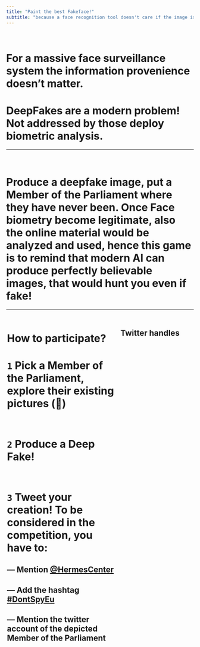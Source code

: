 ```yaml
---
title: "Paint the best Fakeface!"
subtitle: "because a face recognition tool doesn't care if the image is actually true"
---
```


<br>

# For **a massive face surveillance system** the information provenience doesn’t matter.
# **DeepFakes are a modern problem**! Not addressed by those deploy biometric analysis.

---
<br>

# Produce a deepfake image, **put a Member of the Parliament where they have never been**. Once Face biometry become legitimate, also the online material would be analyzed and used, hence this game is to remind that modern AI can produce perfectly believable images, that would hunt you even if fake!

---

<style>
.grid-container {
  display: grid;
  justify-content: space-evenly;
  grid-template-columns: 60% 40%; /*Make the grid smaller than the container*/
  gap: 5px;
  padding: 2px;
}
.grid-container > div {
  padding: 5px 0;
}
.country--wrap {
  padding-top: 5px;
  font-size: 1.2em;
  text-align: right;
}
.mep--info {
  line-height: 1.2em;
  font-size: 0.8em;
}
.twlink {
  font-weight: 600;
}
.camera {
  font-size: 1.5em;
}
.twlink:hover {
  background-color: '#25D0C8';
  text-color: black;
}
</style>

<div class="grid-container">

  <div>
    <h1><strong>How to participate?</strong></h1>
    <h1>
      <code>1</code> Pick a Member of the Parliament, explore their existing pictures (📸)
    </h1>
    <br>
    <h1>
      <code>2</code> Produce a Deep Fake!
    </h1>
    <br>
    <h1>
      <code>3</code> 
      Tweet your creation! To be considered in the competition, you have to: 
    </h1>
    <h2>
      — <strong>Mention</strong>
      <a href="https://twitter.com/HermesCenter" target=_blank>@HermesCenter</a>
    </h2>
    <h2>
      — Add the <strong>hashtag</strong>
      <a href="https://twitter.com/search?q=%23dontspyeu" target=_blank>#DontSpyEu</a>
    </h2>
    <h2>
       — <strong>Mention</strong> the twitter account of the depicted Member of the Parliament
    </h2>
  </div>

  <div>
    <h2>Twitter handles</h2>
    <div id="twitter-container">
    </div>
  </div>

</div>

<script type="text/javascript">

function buildThing() {
    let inj ="";
    /* iterating over EUMS guarantee alphabetic order */
    _.each(EUMS, (emoji, ms) => {
        const list = blob[ms];

        inj += `<p class="country--wrap">${emoji} ${ms}`;
        _.each(list, (mep) => {
            inj += `<p class="mep--info">
               <a title="Search Images of ${mep.name}" class="camera" href="https://duckduckgo.com/?q=${mep.name}&iax=images&ia=images">📸</a>
               ${mep.name}
               <a title="Open twitter" class="twlink" href="https://www.twitter.com${mep.href}" target=_blank>${mep.twitter}</a>
            </p>`;
        });
        inj += `</p>`;
    })
    $("#twitter-container").html(inj);
}

  window.addEventListener('load', buildThing);

  const EUMS = {
    'Austria': "🇦🇹",
    'Belgium': "🇧🇪",
    'Bulgaria': "🇧🇬",
    'Croatia': "🇭🇷",
    'Cyprus': "🇨🇾",
    'Czechia': "🇨🇿",
    'Denmark': "🇩🇰",
    'Estonia': "🇪🇪",
    'Finland': "🇫🇮",
    'France': "🇫🇷",
    'Germany': "🇩🇪",
    'Greece': "🇬🇷",
    'Hungary': "🇭🇺",
    'Ireland': "🇮🇪",
    'Italy': "🇮🇹",
    'Latvia': "🇱🇻",
    'Lithuania': "🇱🇹",
    'Luxembourg': "🇱🇺",
    'Malta': "🇲🇹",
    'Netherlands': "🇳🇱",
    'Poland': "🇵🇱",
    'Portugal': "🇵🇹",
    'Romania': "🇷🇴",
    'Slovakia': "🇸🇰",
    'Slovenia': "🇸🇮",
    'Spain': "🇪🇸",
    'Sweden': "🇸🇪"
  };

const blob = {"Belgium":[{"name":"Maria ARENA","nation":"Belgium","party":"Parti Socialiste","twitter":"@Mariearenaps","href":"/Mariearenaps"},{"name":"Pascal ARIMONT","nation":"Belgium","party":"Christlich Soziale Partei","twitter":"@pascal_arimont","href":"/pascal_arimont"},{"name":"Marc BOTENGA","nation":"Belgium","party":"Parti du Travail de Belgique","twitter":"@botengam","href":"/botengam"},{"name":"Saskia BRICMONT","nation":"Belgium","party":"Ecologistes Confédérés pour l'Organisation de Luttes Originales","twitter":"@bricmontsaskia","href":"/bricmontsaskia"},{"name":"Cindy FRANSSEN","nation":"Belgium","party":"Christen-Democratisch & Vlaams","twitter":"@franssencindy","href":"/franssencindy"},{"name":"Assita KANKO","nation":"Belgium","party":"Nieuw-Vlaamse Alliantie","twitter":"@assita_kanko","href":"/assita_kanko"},{"name":"Benoît LUTGEN","nation":"Belgium","party":"Les Engagés","twitter":"@BenoitLutgen","href":"/BenoitLutgen"},{"name":"Sara MATTHIEU","nation":"Belgium","party":"Groen","twitter":"@msaraswati","href":"/msaraswati"},{"name":"Frédérique RIES","nation":"Belgium","party":"Mouvement Réformateur","twitter":"@Frederiqueries","href":"/Frederiqueries"},{"name":"Marc TARABELLA","nation":"Belgium","party":"Parti Socialiste","twitter":"@marctarabella","href":"/marctarabella"},{"name":"Tom VANDENKENDELAERE","nation":"Belgium","party":"Christen-Democratisch & Vlaams","twitter":"@tomvdkendelaere","href":"/tomvdkendelaere"},{"name":"Hilde VAUTMANS","nation":"Belgium","party":"Open Vlaamse Liberalen en Democraten","twitter":"@hildevautmans","href":"/hildevautmans"},{"name":"Guy VERHOFSTADT","nation":"Belgium","party":"Open Vlaamse Liberalen en Democraten","twitter":"@GuyVerhofstadt","href":"/GuyVerhofstadt"}],"Bulgaria":[{"name":"Asim ADEMOV","nation":"Bulgaria","party":"Citizens for European Development of Bulgaria","twitter":"@AdemovAsim","href":"/AdemovAsim"},{"name":"Angel DZHAMBAZKI","nation":"Bulgaria","party":"VMRO","twitter":"@djambazki","href":"/djambazki"},{"name":"Radan KANEV","nation":"Bulgaria","party":"Democrats for Strong Bulgaria","twitter":"@rmkanev","href":"/rmkanev"},{"name":"Andrey KOVATCHEV","nation":"Bulgaria","party":"Citizens for European Development of Bulgaria","twitter":"@andreykovatchev","href":"/andreykovatchev"},{"name":"Ilhan KYUCHYUK","nation":"Bulgaria","party":"Movement for Rights and Freedoms","twitter":"@ilhankyuchyuk","href":"/ilhankyuchyuk"},{"name":"Eva MAYDELL","nation":"Bulgaria","party":"Citizens for European Development of Bulgaria","twitter":"@EvaMaydell","href":"/EvaMaydell"},{"name":"Andrey NOVAKOV","nation":"Bulgaria","party":"Citizens for European Development of Bulgaria","twitter":"@andreynovakov","href":"/andreynovakov"},{"name":"Tsvetelina PENKOVA","nation":"Bulgaria","party":"Bulgarian Socialist Party","twitter":"@tsvetypenkova","href":"/tsvetypenkova"},{"name":"Emil RADEV","nation":"Bulgaria","party":"Citizens for European Development of Bulgaria","twitter":"@emil_radev","href":"/emil_radev"},{"name":"Sergei STANISHEV","nation":"Bulgaria","party":"Bulgarian Socialist Party","twitter":"@SergeiStanishev","href":"/SergeiStanishev"}],"Czechia":[{"name":"Martina DLABAJOVÁ","nation":"Czechia","party":"ANO 2011","twitter":"@Mdlabajova","href":"/Mdlabajova"},{"name":"Markéta GREGOROVÁ","nation":"Czechia","party":"PIRÁTI","twitter":"@MarketkaG","href":"/MarketkaG"},{"name":"Ondřej KNOTEK","nation":"Czechia","party":"ANO 2011","twitter":"@KnotekOndrej","href":"/KnotekOndrej"},{"name":"Marcel KOLAJA","nation":"Czechia","party":"PIRÁTI","twitter":"@piratkolaja","href":"/piratkolaja"},{"name":"Luděk NIEDERMAYER","nation":"Czechia","party":"TOP 09 a Starostové","twitter":"@LudekNie","href":"/LudekNie"},{"name":"Mikuláš PEKSA","nation":"Czechia","party":"PIRÁTI","twitter":"@vonpecka","href":"/vonpecka"},{"name":"Stanislav POLČÁK","nation":"Czechia","party":"Starostové a nezávisli","twitter":"@stanislavpolcak","href":"/stanislavpolcak"},{"name":"Jiří POSPÍŠIL","nation":"Czechia","party":"TOP 09 a Starostové","twitter":"@Pospisil_Jiri","href":"/Pospisil_Jiri"},{"name":"Michaela ŠOJDROVÁ","nation":"Czechia","party":"Křesťanská a demokratická unie - Československá strana lidová","twitter":"@msojdrova","href":"/msojdrova"},{"name":"Alexandr VONDRA","nation":"Czechia","party":"Občanská demokratická strana","twitter":"@alexandrvondra","href":"/alexandrvondra"},{"name":"Veronika VRECIONOVÁ","nation":"Czechia","party":"Občanská demokratická strana","twitter":"@vrecionova","href":"/vrecionova"},{"name":"Jan ZAHRADIL","nation":"Czechia","party":"Občanská demokratická strana","twitter":"@ZahradilJan","href":"/ZahradilJan"},{"name":"Tomáš ZDECHOVSKÝ","nation":"Czechia","party":"Křesťanská a demokratická unie - Československá strana lidová","twitter":"@TomasZdechovsky","href":"/TomasZdechovsky"}],"Denmark":[{"name":"Margrete AUKEN","nation":"Denmark","party":"Socialistisk Folkeparti","twitter":"@MargreteAuken","href":"/MargreteAuken"},{"name":"Niels FUGLSANG","nation":"Denmark","party":"Socialdemokratiet","twitter":"@NielsFuglsang","href":"/NielsFuglsang"},{"name":"Morten LØKKEGAARD","nation":"Denmark","party":"Venstre, Danmarks Liberale Parti","twitter":"@loekkegaard_mep","href":"/loekkegaard_mep"},{"name":"Karen MELCHIOR","nation":"Denmark","party":"Independent","twitter":"@karmel80","href":"/karmel80"},{"name":"Kira Marie PETER-HANSEN","nation":"Denmark","party":"Socialistisk Folkeparti","twitter":"@kira_mph","href":"/kira_mph"},{"name":"Morten PETERSEN","nation":"Denmark","party":"Det Radikale Venstre","twitter":"@mortenhelveg","href":"/mortenhelveg"},{"name":"Christel SCHALDEMOSE","nation":"Denmark","party":"Socialdemokratiet","twitter":"@SchaldemoseMEP","href":"/SchaldemoseMEP"},{"name":"Nikolaj VILLUMSEN","nation":"Denmark","party":"Enhedslisten","twitter":"@nvillumsen","href":"/nvillumsen"},{"name":"Marianne VIND","nation":"Denmark","party":"Socialdemokratiet","twitter":"@mariannevind","href":"/mariannevind"},{"name":"Anders VISTISEN","nation":"Denmark","party":"Dansk Folkeparti","twitter":"@andersvistisen","href":"/andersvistisen"},{"name":"Pernille WEISS","nation":"Denmark","party":"Det Konservative Folkeparti","twitter":"@WeissPernille","href":"/WeissPernille"}],"Germany":[{"name":"Christine ANDERSON","nation":"Germany","party":"Alternative für Deutschland","twitter":"@andersonafdmdep","href":"/andersonafdmdep"},{"name":"Rasmus ANDRESEN","nation":"Germany","party":"Bündnis 90/Die Grünen","twitter":"@RasmusAndresen","href":"/RasmusAndresen"},{"name":"Katarina BARLEY","nation":"Germany","party":"Sozialdemokratische Partei Deutschlands","twitter":"@KATARINABARLEY","href":"/KATARINABARLEY"},{"name":"Gunnar BECK","nation":"Germany","party":"Alternative für Deutschland","twitter":"@gunnar_beck","href":"/gunnar_beck"},{"name":"Nicola BEER","nation":"Germany","party":"Freie Demokratische Partei","twitter":"@nicolabeerfdp","href":"/nicolabeerfdp"},{"name":"Hildegard BENTELE","nation":"Germany","party":"Christlich Demokratische Union Deutschlands","twitter":"@hildebentele","href":"/hildebentele"},{"name":"Lars Patrick BERG","nation":"Germany","party":"Bündnis Deutschland","twitter":"@L_P_Berg","href":"/L_P_Berg"},{"name":"Stefan BERGER","nation":"Germany","party":"Christlich Demokratische Union Deutschlands","twitter":"@DrStefanBerger","href":"/DrStefanBerger"},{"name":"Michael BLOSS","nation":"Germany","party":"Bündnis 90/Die Grünen","twitter":"@micha_bloss","href":"/micha_bloss"},{"name":"Damian BOESELAGER","nation":"Germany","party":"Volt","twitter":"@d_boeselager","href":"/d_boeselager"},{"name":"Karolin BRAUNSBERGER-REINHOLD","nation":"Germany","party":"Christlich Demokratische Union Deutschlands","twitter":"@kbr_europa","href":"/kbr_europa"},{"name":"Patrick BREYER","nation":"Germany","party":"Piratenpartei Deutschland","twitter":"@echo_pbreyer","href":"/echo_pbreyer"},{"name":"Delara BURKHARDT","nation":"Germany","party":"Sozialdemokratische Partei Deutschlands","twitter":"@delarabur","href":"/delarabur"},{"name":"Martin BUSCHMANN","nation":"Germany","party":"Independent","twitter":"@buschmannmartin","href":"/buschmannmartin"},{"name":"Daniel CASPARY","nation":"Germany","party":"Christlich Demokratische Union Deutschlands","twitter":"@caspary","href":"/caspary"},{"name":"Anna CAVAZZINI","nation":"Germany","party":"Bündnis 90/Die Grünen","twitter":"@anna_cavazzini","href":"/anna_cavazzini"},{"name":"Özlem DEMIREL","nation":"Germany","party":"DIE LINKE.","twitter":"@oezlemademirel","href":"/oezlemademirel"},{"name":"Christian DOLESCHAL","nation":"Germany","party":"Christlich-Soziale Union in Bayern e.V.","twitter":"@doleschal","href":"/doleschal"},{"name":"Lena DÜPONT","nation":"Germany","party":"Christlich Demokratische Union Deutschlands","twitter":"@lenaduepontmdep","href":"/lenaduepontmdep"},{"name":"Matthias ECKE","nation":"Germany","party":"Sozialdemokratische Partei Deutschlands","twitter":"@MattEcke","href":"/MattEcke"},{"name":"Christian EHLER","nation":"Germany","party":"Christlich Demokratische Union Deutschlands","twitter":"@mep_ehler","href":"/mep_ehler"},{"name":"Cornelia ERNST","nation":"Germany","party":"DIE LINKE.","twitter":"@ernstcornelia","href":"/ernstcornelia"},{"name":"Engin EROGLU","nation":"Germany","party":"Freie Wähler","twitter":"@engineroglu_fw","href":"/engineroglu_fw"},{"name":"Ismail ERTUG","nation":"Germany","party":"Sozialdemokratische Partei Deutschlands","twitter":"@IsmailErtug","href":"/IsmailErtug"},{"name":"Markus FERBER","nation":"Germany","party":"Christlich-Soziale Union in Bayern e.V.","twitter":"@MarkusFerber","href":"/MarkusFerber"},{"name":"Romeo FRANZ","nation":"Germany","party":"Bündnis 90/Die Grünen","twitter":"@romeofranz1","href":"/romeofranz1"},{"name":"Daniel FREUND","nation":"Germany","party":"Bündnis 90/Die Grünen","twitter":"@daniel_freund","href":"/daniel_freund"},{"name":"Michael GAHLER","nation":"Germany","party":"Christlich Demokratische Union Deutschlands","twitter":"@gahler_michael","href":"/gahler_michael"},{"name":"Malte GALLÉE","nation":"Germany","party":"Bündnis 90/Die Grünen","twitter":"@galleerie","href":"/galleerie"},{"name":"Alexandra GEESE","nation":"Germany","party":"Bündnis 90/Die Grünen","twitter":"@alexandrageese","href":"/alexandrageese"},{"name":"Helmut GEUKING","nation":"Germany","party":"Familien-Partei Deutschlands","twitter":"@GeukingHelmut","href":"/GeukingHelmut"},{"name":"Andreas GLÜCK","nation":"Germany","party":"Freie Demokratische Partei","twitter":"@andi_glueck","href":"/andi_glueck"},{"name":"Svenja HAHN","nation":"Germany","party":"Freie Demokratische Partei","twitter":"@svenja_hahn","href":"/svenja_hahn"},{"name":"Henrike HAHN","nation":"Germany","party":"Bündnis 90/Die Grünen","twitter":"@henrikehahn","href":"/henrikehahn"},{"name":"Martin HÄUSLING","nation":"Germany","party":"Bündnis 90/Die Grünen","twitter":"@MartinHaeusling","href":"/MartinHaeusling"},{"name":"Monika HOHLMEIER","nation":"Germany","party":"Christlich-Soziale Union in Bayern e.V.","twitter":"@mhohlmeier","href":"/mhohlmeier"},{"name":"Peter JAHR","nation":"Germany","party":"Christlich Demokratische Union Deutschlands","twitter":"@peter_jahr","href":"/peter_jahr"},{"name":"Ska KELLER","nation":"Germany","party":"Bündnis 90/Die Grünen","twitter":"@SkaKeller","href":"/SkaKeller"},{"name":"Moritz KÖRNER","nation":"Germany","party":"Freie Demokratische Partei","twitter":"@moritzkoerner","href":"/moritzkoerner"},{"name":"Maximilian KRAH","nation":"Germany","party":"Alternative für Deutschland","twitter":"@krahmax","href":"/krahmax"},{"name":"Joachim KUHS","nation":"Germany","party":"Alternative für Deutschland","twitter":"@joachim_kuhs","href":"/joachim_kuhs"},{"name":"Sergey LAGODINSKY","nation":"Germany","party":"Bündnis 90/Die Grünen","twitter":"@slagodinsky","href":"/slagodinsky"},{"name":"Bernd LANGE","nation":"Germany","party":"Sozialdemokratische Partei Deutschlands","twitter":"@berndlange","href":"/berndlange"},{"name":"Katrin LANGENSIEPEN","nation":"Germany","party":"Bündnis 90/Die Grünen","twitter":"@k_langensiepen","href":"/k_langensiepen"},{"name":"Peter LIESE","nation":"Germany","party":"Christlich Demokratische Union Deutschlands","twitter":"@peterliese","href":"/peterliese"},{"name":"Norbert LINS","nation":"Germany","party":"Christlich Demokratische Union Deutschlands","twitter":"@linsnorbert/","href":"/linsnorbert/"},{"name":"Karsten LUCKE","nation":"Germany","party":"Sozialdemokratische Partei Deutschlands","twitter":"@karstenlucke","href":"/karstenlucke"},{"name":"David McALLISTER","nation":"Germany","party":"Christlich Demokratische Union Deutschlands","twitter":"@davidmcallister","href":"/davidmcallister"},{"name":"Erik MARQUARDT","nation":"Germany","party":"Bündnis 90/Die Grünen","twitter":"@erikmarquardt","href":"/erikmarquardt"},{"name":"Martina MICHELS","nation":"Germany","party":"DIE LINKE.","twitter":"@martina_michels","href":"/martina_michels"},{"name":"Ulrike MÜLLER","nation":"Germany","party":"Freie Wähler","twitter":"@ulimuellermdep","href":"/ulimuellermdep"},{"name":"Hannah NEUMANN","nation":"Germany","party":"Bündnis 90/Die Grünen","twitter":"@HNeumannMEP","href":"/HNeumannMEP"},{"name":"Angelika NIEBLER","nation":"Germany","party":"Christlich-Soziale Union in Bayern e.V.","twitter":"@ANiebler","href":"/ANiebler"},{"name":"Niklas NIENAß","nation":"Germany","party":"Bündnis 90/Die Grünen","twitter":"@nnienass","href":"/nnienass"},{"name":"Jan-Christoph OETJEN","nation":"Germany","party":"Freie Demokratische Partei","twitter":"@jcoetjen","href":"/jcoetjen"},{"name":"Jutta PAULUS","nation":"Germany","party":"Bündnis 90/Die Grünen","twitter":"@juttapaulusrlp","href":"/juttapaulusrlp"},{"name":"Markus PIEPER","nation":"Germany","party":"Christlich Demokratische Union Deutschlands","twitter":"@markuspiepermep","href":"/markuspiepermep"},{"name":"Dennis RADTKE","nation":"Germany","party":"Christlich Demokratische Union Deutschlands","twitter":"@RadtkeMdEP","href":"/RadtkeMdEP"},{"name":"Terry REINTKE","nation":"Germany","party":"Bündnis 90/Die Grünen","twitter":"@TerryReintke","href":"/TerryReintke"},{"name":"Manuela RIPA","nation":"Germany","party":"Ökologisch-Demokratische Partei","twitter":"@RipaManuela","href":"/RipaManuela"},{"name":"Christine SCHNEIDER","nation":"Germany","party":"Christlich Demokratische Union Deutschlands","twitter":"@chschneider","href":"/chschneider"},{"name":"Helmut SCHOLZ","nation":"Germany","party":"DIE LINKE.","twitter":"@HelmutScholzMEP","href":"/HelmutScholzMEP"},{"name":"Andreas SCHWAB","nation":"Germany","party":"Christlich Demokratische Union Deutschlands","twitter":"@Andreas_Schwab","href":"/Andreas_Schwab"},{"name":"Nico SEMSROTT","nation":"Germany","party":"Independent","twitter":"@nicosemsrott","href":"/nicosemsrott"},{"name":"Sven SIMON","nation":"Germany","party":"Christlich Demokratische Union Deutschlands","twitter":"@svensimon","href":"/svensimon"},{"name":"Birgit SIPPEL","nation":"Germany","party":"Sozialdemokratische Partei Deutschlands","twitter":"@BirgitSippelMEP","href":"/BirgitSippelMEP"},{"name":"Martin SONNEBORN","nation":"Germany","party":"Die PARTEI","twitter":"@MartinSonneborn","href":"/MartinSonneborn"},{"name":"Sabine VERHEYEN","nation":"Germany","party":"Christlich Demokratische Union Deutschlands","twitter":"@sabineverheyen","href":"/sabineverheyen"},{"name":"Viola VON CRAMON-TAUBADEL","nation":"Germany","party":"Bündnis 90/Die Grünen","twitter":"@violavoncramon","href":"/violavoncramon"},{"name":"Axel VOSS","nation":"Germany","party":"Christlich Demokratische Union Deutschlands","twitter":"@AxelVossMdEP","href":"/AxelVossMdEP"},{"name":"Marion WALSMANN","nation":"Germany","party":"Christlich Demokratische Union Deutschlands","twitter":"@marionwalsmann","href":"/marionwalsmann"},{"name":"Manfred WEBER","nation":"Germany","party":"Christlich-Soziale Union in Bayern e.V.","twitter":"@ManfredWeber","href":"/ManfredWeber"},{"name":"Tiemo WÖLKEN","nation":"Germany","party":"Sozialdemokratische Partei Deutschlands","twitter":"@woelken","href":"/woelken"}],"Estonia":[{"name":"Andrus ANSIP","nation":"Estonia","party":"Eesti Reformierakond","twitter":"@Ansip_EU","href":"/Ansip_EU"},{"name":"Jaak MADISON","nation":"Estonia","party":"Eesti Konservatiivne Rahvaerakond","twitter":"@jaakmadison","href":"/jaakmadison"},{"name":"Urmas PAET","nation":"Estonia","party":"Eesti Reformierakond","twitter":"@urmaspaet","href":"/urmaspaet"},{"name":"Yana TOOM","nation":"Estonia","party":"Eesti Keskerakond","twitter":"@yanatoom","href":"/yanatoom"}],"Ireland":[{"name":"Deirdre CLUNE","nation":"Ireland","party":"Fine Gael Party","twitter":"@deirdreclunemep","href":"/deirdreclunemep"},{"name":"Ciarán CUFFE","nation":"Ireland","party":"Green Party","twitter":"@ciarancuffe","href":"/ciarancuffe"},{"name":"Frances FITZGERALD","nation":"Ireland","party":"Fine Gael Party","twitter":"@FitzgeraldFrncs","href":"/FitzgeraldFrncs"},{"name":"Luke Ming FLANAGAN","nation":"Ireland","party":"Independent","twitter":"@lukeming","href":"/lukeming"},{"name":"Seán KELLY","nation":"Ireland","party":"Fine Gael Party","twitter":"@SeanKellyMEP","href":"/SeanKellyMEP"},{"name":"Chris MACMANUS","nation":"Ireland","party":"Sinn Féin","twitter":"@macmanuschris","href":"/macmanuschris"},{"name":"Colm MARKEY","nation":"Ireland","party":"Fine Gael Party","twitter":"@colmmarkey","href":"/colmmarkey"},{"name":"Grace O'SULLIVAN","nation":"Ireland","party":"Green Party","twitter":"@graceosllvn","href":"/graceosllvn"},{"name":"Mick WALLACE","nation":"Ireland","party":"Independents for change","twitter":"@wallacemick","href":"/wallacemick"},{"name":"Maria WALSH","nation":"Ireland","party":"Fine Gael Party","twitter":"@mariawalsheu","href":"/mariawalsheu"}],"Greece":[{"name":"Nikos ANDROULAKIS","nation":"Greece","party":"PASOK-KINAL","twitter":"@androulakisnick","href":"/androulakisnick"},{"name":"Anna-Michelle ASIMAKOPOULOU","nation":"Greece","party":"Nea Demokratia","twitter":"@annaasimakopoul","href":"/annaasimakopoul"},{"name":"Emmanouil FRAGKOS","nation":"Greece","party":"Elliniki Lusi-Greek Solution","twitter":"@e_fragkos","href":"/e_fragkos"},{"name":"Alexis GEORGOULIS","nation":"Greece","party":"Coalition of the Radical Left","twitter":"@AlexisMep","href":"/AlexisMep"},{"name":"Eva KAILI","nation":"Greece","party":"Independent","twitter":"@EvaKaili","href":"/EvaKaili"},{"name":"Manolis KEFALOGIANNIS","nation":"Greece","party":"Nea Demokratia","twitter":"@M_Kefalogiannis","href":"/M_Kefalogiannis"},{"name":"Petros KOKKALIS","nation":"Greece","party":"Coalition of the Radical Left","twitter":"@PetrosKokkalis","href":"/PetrosKokkalis"},{"name":"Stelios KOULOGLOU","nation":"Greece","party":"Coalition of the Radical Left","twitter":"@SteliosKoul","href":"/SteliosKoul"},{"name":"Elena KOUNTOURA","nation":"Greece","party":"Coalition of the Radical Left","twitter":"@ElenaKountoura","href":"/ElenaKountoura"},{"name":"Stelios KYMPOUROPOULOS","nation":"Greece","party":"Nea Demokratia","twitter":"@kympouropoulos","href":"/kympouropoulos"},{"name":"Georgios KYRTSOS","nation":"Greece","party":"Independent","twitter":"@GiorgosKyrtsos","href":"/GiorgosKyrtsos"},{"name":"Ioannis LAGOS","nation":"Greece","party":"Independent","twitter":"@iwlagos","href":"/iwlagos"},{"name":"Vangelis MEIMARAKIS","nation":"Greece","party":"Nea Demokratia","twitter":"@v_meimarakis","href":"/v_meimarakis"},{"name":"Dimitrios PAPADIMOULIS","nation":"Greece","party":"Coalition of the Radical Left","twitter":"@papadimoulis","href":"/papadimoulis"},{"name":"Maria SPYRAKI","nation":"Greece","party":"Nea Demokratia","twitter":"@MariaSpyraki","href":"/MariaSpyraki"},{"name":"Elissavet VOZEMBERG-VRIONIDI","nation":"Greece","party":"Nea Demokratia","twitter":"@vozemberg","href":"/vozemberg"}],"Spain":[{"name":"Clara AGUILERA","nation":"Spain","party":"Partido Socialista Obrero Español","twitter":"@ClaraAguilera7","href":"/ClaraAguilera7"},{"name":"José Ramón BAUZÁ DÍAZ","nation":"Spain","party":"Ciudadanos – Partido de la Ciudadanía","twitter":"@jrbauza","href":"/jrbauza"},{"name":"Isabel BENJUMEA BENJUMEA","nation":"Spain","party":"Partido Popular","twitter":"@IsabelBenjumea","href":"/IsabelBenjumea"},{"name":"Izaskun BILBAO BARANDICA","nation":"Spain","party":"Partido Nacionalista Vasco","twitter":"@IzaskunBilbaoB","href":"/IzaskunBilbaoB"},{"name":"Jorge BUXADÉ VILLALBA","nation":"Spain","party":"VOX","twitter":"@jorgebuxade","href":"/jorgebuxade"},{"name":"Jordi CAÑAS","nation":"Spain","party":"Ciudadanos – Partido de la Ciudadanía","twitter":"@jordi_canyas","href":"/jordi_canyas"},{"name":"Pilar del CASTILLO VERA","nation":"Spain","party":"Partido Popular","twitter":"@delcastillop","href":"/delcastillop"},{"name":"Antoni COMÍN I OLIVERES","nation":"Spain","party":"Junts per Catalunya - Lliures per Europa","twitter":"@toni_comin","href":"/toni_comin"},{"name":"Estrella DURÁ FERRANDIS","nation":"Spain","party":"Partido Socialista Obrero Español","twitter":"@estrella_dura","href":"/estrella_dura"},{"name":"Jonás FERNÁNDEZ","nation":"Spain","party":"Partido Socialista Obrero Español","twitter":"@jonasfernandez","href":"/jonasfernandez"},{"name":"Lina GÁLVEZ MUÑOZ","nation":"Spain","party":"Partido Socialista Obrero Español","twitter":"@linagalvezmunoz","href":"/linagalvezmunoz"},{"name":"Ibán GARCÍA DEL BLANCO","nation":"Spain","party":"Partido Socialista Obrero Español","twitter":"@Ibangarciadb","href":"/Ibangarciadb"},{"name":"José Manuel GARCÍA-MARGALLO Y MARFIL","nation":"Spain","party":"Partido Popular","twitter":"@MargalloJm","href":"/MargalloJm"},{"name":"Iratxe GARCÍA PÉREZ","nation":"Spain","party":"Partido Socialista Obrero Español","twitter":"@IratxeGarper","href":"/IratxeGarper"},{"name":"Eider GARDIAZABAL RUBIAL","nation":"Spain","party":"Partido Socialista Obrero Español","twitter":"@EGardiazabal","href":"/EGardiazabal"},{"name":"Mónica Silvana GONZÁLEZ","nation":"Spain","party":"Partido Socialista Obrero Español","twitter":"@MonicaSilvanaG","href":"/MonicaSilvanaG"},{"name":"Nicolás GONZÁLEZ CASARES","nation":"Spain","party":"Partido Socialista Obrero Español","twitter":"@nicogoncas","href":"/nicogoncas"},{"name":"Esteban GONZÁLEZ PONS","nation":"Spain","party":"Partido Popular","twitter":"@gonzalezpons","href":"/gonzalezpons"},{"name":"Alicia HOMS GINEL","nation":"Spain","party":"Partido Socialista Obrero Español","twitter":"@aliciahoms","href":"/aliciahoms"},{"name":"Javi LÓPEZ","nation":"Spain","party":"Partit dels Socialistes de Catalunya","twitter":"@javilopezEU","href":"/javilopezEU"},{"name":"Juan Fernando LÓPEZ AGUILAR","nation":"Spain","party":"Partido Socialista Obrero Español","twitter":"@JFLopezAguilar","href":"/JFLopezAguilar"},{"name":"Leopoldo LÓPEZ GIL","nation":"Spain","party":"Partido Popular","twitter":"@LeopoldoLopezG","href":"/LeopoldoLopezG"},{"name":"Antonio LÓPEZ-ISTÚRIZ WHITE","nation":"Spain","party":"Partido Popular","twitter":"@TonoEPP","href":"/TonoEPP"},{"name":"César LUENA","nation":"Spain","party":"Partido Socialista Obrero Español","twitter":"@cesarluena","href":"/cesarluena"},{"name":"Cristina MAESTRE MARTÍN DE ALMAGRO","nation":"Spain","party":"Partido Socialista Obrero Español","twitter":"@crismaestre","href":"/crismaestre"},{"name":"Adriana MALDONADO LÓPEZ","nation":"Spain","party":"Partido Socialista Obrero Español","twitter":"@_AMaldonado_","href":"/_AMaldonado_"},{"name":"Gabriel MATO","nation":"Spain","party":"Partido Popular","twitter":"@GabrielMatoA","href":"/GabrielMatoA"},{"name":"Francisco José MILLÁN MON","nation":"Spain","party":"Partido Popular","twitter":"@pacomillanmon","href":"/pacomillanmon"},{"name":"Ana MIRANDA","nation":"Spain","party":"Bloque Nacionalista Galego","twitter":"@anamirandapaz","href":"/anamirandapaz"},{"name":"Dolors MONTSERRAT","nation":"Spain","party":"Partido Popular","twitter":"@dolorsmm","href":"/dolorsmm"},{"name":"Maite PAGAZAURTUNDÚA","nation":"Spain","party":"Delegación Ciudadanos Europeos","twitter":"@maitepagaza","href":"/maitepagaza"},{"name":"Manu PINEDA","nation":"Spain","party":"Izquierda Unida","twitter":"@manu_abu_carlos","href":"/manu_abu_carlos"},{"name":"Clara PONSATÍ OBIOLS","nation":"Spain","party":"Junts per Catalunya - Lliures per Europa","twitter":"@claraponsati","href":"/claraponsati"},{"name":"Carles PUIGDEMONT I CASAMAJÓ","nation":"Spain","party":"Junts per Catalunya - Lliures per Europa","twitter":"@KRLS","href":"/KRLS"},{"name":"Sira REGO","nation":"Spain","party":"Izquierda Unida","twitter":"@sirarego","href":"/sirarego"},{"name":"Diana RIBA I GINER","nation":"Spain","party":"Esquerra Republicana de Catalunya","twitter":"@DianaRibaGiner","href":"/DianaRibaGiner"},{"name":"Inma RODRÍGUEZ-PIÑERO","nation":"Spain","party":"Partido Socialista Obrero Español","twitter":"@RodriguezPinero","href":"/RodriguezPinero"},{"name":"María Soraya RODRÍGUEZ RAMOS","nation":"Spain","party":"Ciudadanos – Partido de la Ciudadanía","twitter":"@sorayarr_","href":"/sorayarr_"},{"name":"Marcos ROS SEMPERE","nation":"Spain","party":"Partido Socialista Obrero Español","twitter":"@mrossemp","href":"/mrossemp"},{"name":"Domènec RUIZ DEVESA","nation":"Spain","party":"Partido Socialista Obrero Español","twitter":"@domenecd","href":"/domenecd"},{"name":"Nacho SÁNCHEZ AMOR","nation":"Spain","party":"Partido Socialista Obrero Español","twitter":"@NachoSAmor","href":"/NachoSAmor"},{"name":"Jordi SOLÉ","nation":"Spain","party":"Esquerra Republicana de Catalunya","twitter":"@jordisolef","href":"/jordisolef"},{"name":"Susana SOLÍS PÉREZ","nation":"Spain","party":"Ciudadanos – Partido de la Ciudadanía","twitter":"@susanasolisp","href":"/susanasolisp"},{"name":"Hermann TERTSCH","nation":"Spain","party":"VOX","twitter":"@hermanntertsch","href":"/hermanntertsch"},{"name":"Miguel URBÁN CRESPO","nation":"Spain","party":"ANTICAPITALISTAS","twitter":"@MiguelUrban","href":"/MiguelUrban"},{"name":"Ernest URTASUN","nation":"Spain","party":"Catalunya en Comú","twitter":"@ernesturtasun","href":"/ernesturtasun"},{"name":"Idoia VILLANUEVA RUIZ","nation":"Spain","party":"PODEMOS","twitter":"@idoiavr","href":"/idoiavr"},{"name":"Adrián VÁZQUEZ LÁZARA","nation":"Spain","party":"Ciudadanos – Partido de la Ciudadanía","twitter":"@adrianvl1982","href":"/adrianvl1982"},{"name":"Javier ZARZALEJOS","nation":"Spain","party":"Partido Popular","twitter":"@fzarzalejos","href":"/fzarzalejos"},{"name":"Juan Ignacio ZOIDO ÁLVAREZ","nation":"Spain","party":"Partido Popular","twitter":"@zoidoji","href":"/zoidoji"}],"France":[{"name":"Eric ANDRIEU","nation":"France","party":"Parti socialiste","twitter":"@Eric_Andrieu","href":"/Eric_Andrieu"},{"name":"Manon AUBRY","nation":"France","party":"La France Insoumise","twitter":"@manonaubryfr","href":"/manonaubryfr"},{"name":"Jordan BARDELLA","nation":"France","party":"Rassemblement national","twitter":"@J_Bardella","href":"/J_Bardella"},{"name":"Nicolas BAY","nation":"France","party":"Reconquête!","twitter":"@NicolasBay_","href":"/NicolasBay_"},{"name":"Aurélia BEIGNEUX","nation":"France","party":"Rassemblement national","twitter":"@aureliabeigneux","href":"/aureliabeigneux"},{"name":"François-Xavier BELLAMY","nation":"France","party":"Les Républicains","twitter":"@fxbellamy","href":"/fxbellamy"},{"name":"Stéphane BIJOUX","nation":"France","party":"La République en marche","twitter":"@StephaneBIJOUX","href":"/StephaneBIJOUX"},{"name":"Dominique BILDE","nation":"France","party":"Rassemblement national","twitter":"@dominiquebilde","href":"/dominiquebilde"},{"name":"Benoît BITEAU","nation":"France","party":"Europe Écologie","twitter":"@benoitbiteau","href":"/benoitbiteau"},{"name":"Gilles BOYER","nation":"France","party":"Horizons","twitter":"@gillesboyer","href":"/gillesboyer"},{"name":"Annika BRUNA","nation":"France","party":"Rassemblement national","twitter":"@annikabrunaue","href":"/annikabrunaue"},{"name":"Sylvie BRUNET","nation":"France","party":"Mouvement Démocrate","twitter":"@syl_brunet","href":"/syl_brunet"},{"name":"Pascal CANFIN","nation":"France","party":"Liste Renaissance","twitter":"@pcanfin","href":"/pcanfin"},{"name":"Damien CARÊME","nation":"France","party":"Europe Écologie","twitter":"@damiencareme","href":"/damiencareme"},{"name":"Catherine CHABAUD","nation":"France","party":"Mouvement Démocrate","twitter":"@CathChabaud","href":"/CathChabaud"},{"name":"Leila CHAIBI","nation":"France","party":"La France Insoumise","twitter":"@leilachaibi","href":"/leilachaibi"},{"name":"Ilana CICUREL","nation":"France","party":"Liste Renaissance","twitter":"@ilanacicurelrem","href":"/ilanacicurelrem"},{"name":"Nathalie COLIN-OESTERLÉ","nation":"France","party":"Les centristes","twitter":"@ncolin_oesterle","href":"/ncolin_oesterle"},{"name":"Gilbert COLLARD","nation":"France","party":"Reconquête!","twitter":"@GilbertCollard","href":"/GilbertCollard"},{"name":"David CORMAND","nation":"France","party":"Europe Écologie","twitter":"@DavidCormand","href":"/DavidCormand"},{"name":"Arnaud DANJEAN","nation":"France","party":"Les Républicains","twitter":"@ArnaudDanjean","href":"/ArnaudDanjean"},{"name":"Jérémy DECERLE","nation":"France","party":"Liste L'Europe Ensemble","twitter":"@JDecerle","href":"/JDecerle"},{"name":"Gwendoline DELBOS-CORFIELD","nation":"France","party":"Europe Écologie","twitter":"@gdelboscorfield","href":"/gdelboscorfield"},{"name":"Karima DELLI","nation":"France","party":"Europe Écologie","twitter":"@KarimaDelli","href":"/KarimaDelli"},{"name":"Geoffroy DIDIER","nation":"France","party":"Les Républicains","twitter":"@geoffroydidier","href":"/geoffroydidier"},{"name":"Agnès EVREN","nation":"France","party":"Les Républicains","twitter":"@agnesevren","href":"/agnesevren"},{"name":"Laurence FARRENG","nation":"France","party":"Mouvement Démocrate","twitter":"@laurencefarreng","href":"/laurencefarreng"},{"name":"Raphaël GLUCKSMANN","nation":"France","party":"Place publique","twitter":"@rglucks1","href":"/rglucks1"},{"name":"Catherine GRISET","nation":"France","party":"Rassemblement national","twitter":"@GrisetCatherine","href":"/GrisetCatherine"},{"name":"Christophe GRUDLER","nation":"France","party":"Mouvement Démocrate","twitter":"@grudlerch","href":"/grudlerch"},{"name":"Bernard GUETTA","nation":"France","party":"Liste Renaissance","twitter":"@guetta_en","href":"/guetta_en"},{"name":"Valérie HAYER","nation":"France","party":"Renaissance","twitter":"@valeriehayer","href":"/valeriehayer"},{"name":"Brice HORTEFEUX","nation":"France","party":"Les Républicains","twitter":"@bricehortefeux","href":"/bricehortefeux"},{"name":"Yannick JADOT","nation":"France","party":"Europe Écologie","twitter":"@yjadot","href":"/yjadot"},{"name":"Jean-François JALKH","nation":"France","party":"Rassemblement national","twitter":"@JFJalkh","href":"/JFJalkh"},{"name":"France JAMET","nation":"France","party":"Rassemblement national","twitter":"@francejamet","href":"/francejamet"},{"name":"Virginie JORON","nation":"France","party":"Rassemblement national","twitter":"@v_joron","href":"/v_joron"},{"name":"Pierre KARLESKIND","nation":"France","party":"La République en marche","twitter":"@Pierre_Ka","href":"/Pierre_Ka"},{"name":"Fabienne KELLER","nation":"France","party":"Agir - La Droite constructive","twitter":"@fabienne_keller","href":"/fabienne_keller"},{"name":"Jean-Lin LACAPELLE","nation":"France","party":"Rassemblement national","twitter":"@jllacapelle","href":"/jllacapelle"},{"name":"Aurore LALUCQ","nation":"France","party":"Place publique","twitter":"@AuroreLalucq","href":"/AuroreLalucq"},{"name":"Pierre LARROUTUROU","nation":"France","party":"Nouvelle Donne","twitter":"@larrouturou","href":"/larrouturou"},{"name":"Gilles LEBRETON","nation":"France","party":"Rassemblement national","twitter":"@gilles_lebreton","href":"/gilles_lebreton"},{"name":"Emmanuel MAUREL","nation":"France","party":"Gauche républicaine et socialiste","twitter":"@emmanuelmaurel","href":"/emmanuelmaurel"},{"name":"Nadine MORANO","nation":"France","party":"Les Républicains","twitter":"@nadine__morano","href":"/nadine__morano"},{"name":"Younous OMARJEE","nation":"France","party":"La France Insoumise","twitter":"@younousomarjee","href":"/younousomarjee"},{"name":"Max ORVILLE","nation":"France","party":"Mouvement Démocrate","twitter":"@max_orville","href":"/max_orville"},{"name":"Maxette PIRBAKAS","nation":"France","party":"Indépendant","twitter":"@MaxettePirbakas","href":"/MaxettePirbakas"},{"name":"Dominique RIQUET","nation":"France","party":"Mouvement Radical Social-Libéral","twitter":"@DominiqueRiquet","href":"/DominiqueRiquet"},{"name":"Michèle RIVASI","nation":"France","party":"Europe Écologie","twitter":"@michelerivasi","href":"/michelerivasi"},{"name":"Jérôme RIVIÈRE","nation":"France","party":"Reconquête!","twitter":"@jerome_riviere","href":"/jerome_riviere"},{"name":"Caroline ROOSE","nation":"France","party":"Europe Écologie","twitter":"@CarolineRooseEU","href":"/CarolineRooseEU"},{"name":"André ROUGÉ","nation":"France","party":"Rassemblement national","twitter":"@AndreRougeOff","href":"/AndreRougeOff"},{"name":"Anne SANDER","nation":"France","party":"Les Républicains","twitter":"@AnneSanderElue","href":"/AnneSanderElue"},{"name":"Mounir SATOURI","nation":"France","party":"Europe Écologie","twitter":"@mounirsatouri","href":"/mounirsatouri"},{"name":"Stéphane SÉJOURNÉ","nation":"France","party":"La République en marche","twitter":"@steph_sejourne","href":"/steph_sejourne"},{"name":"Marie TOUSSAINT","nation":"France","party":"Europe Écologie","twitter":"@marietouss1","href":"/marietouss1"},{"name":"Marie-Pierre VEDRENNE","nation":"France","party":"Mouvement Démocrate","twitter":"@mariepierrev","href":"/mariepierrev"},{"name":"Salima YENBOU","nation":"France","party":"Renaissance","twitter":"@salima_yenbou","href":"/salima_yenbou"},{"name":"Stéphanie YON-COURTIN","nation":"France","party":"Liste Renaissance","twitter":"@s_yoncourtin","href":"/s_yoncourtin"}],"Croatia":[{"name":"Biljana BORZAN","nation":"Croatia","party":"Socijaldemokratska partija Hrvatske","twitter":"@BiljanaBorzan","href":"/BiljanaBorzan"},{"name":"Sunčana GLAVAK","nation":"Croatia","party":"Hrvatska demokratska zajednica","twitter":"@SuncanaGlavak","href":"/SuncanaGlavak"},{"name":"Romana JERKOVIĆ","nation":"Croatia","party":"Socijaldemokratska partija Hrvatske","twitter":"@JerkovicRomana","href":"/JerkovicRomana"},{"name":"Predrag Fred MATIĆ","nation":"Croatia","party":"Socijaldemokratska partija Hrvatske","twitter":"@fred_matic","href":"/fred_matic"},{"name":"Tonino PICULA","nation":"Croatia","party":"Socijaldemokratska partija Hrvatske","twitter":"@TPicula","href":"/TPicula"},{"name":"Karlo RESSLER","nation":"Croatia","party":"Hrvatska demokratska zajednica","twitter":"@KarloRessler","href":"/KarloRessler"},{"name":"Tomislav SOKOL","nation":"Croatia","party":"Hrvatska demokratska zajednica","twitter":"@TomislavSokol","href":"/TomislavSokol"},{"name":"Željana ZOVKO","nation":"Croatia","party":"Hrvatska demokratska zajednica","twitter":"@ZovkoEU","href":"/ZovkoEU"}],"Italy":[{"name":"Isabella ADINOLFI","nation":"Italy","party":"Forza Italia","twitter":"@Isa_Adinolfi","href":"/Isa_Adinolfi"},{"name":"Tiziana BEGHIN","nation":"Italy","party":"Movimento 5 Stelle","twitter":"@beghin_t","href":"/beghin_t"},{"name":"Brando BENIFEI","nation":"Italy","party":"Partito Democratico","twitter":"@brandobenifei","href":"/brandobenifei"},{"name":"Sergio BERLATO","nation":"Italy","party":"Fratelli d'Italia","twitter":"@SERGIOBERLATO","href":"/SERGIOBERLATO"},{"name":"Paolo BORCHIA","nation":"Italy","party":"Lega","twitter":"@paoloborchia","href":"/paoloborchia"},{"name":"Marco CAMPOMENOSI","nation":"Italy","party":"Lega","twitter":"@mcampomenosi","href":"/mcampomenosi"},{"name":"Fabio Massimo CASTALDO","nation":"Italy","party":"Movimento 5 Stelle","twitter":"@FMCastaldo","href":"/FMCastaldo"},{"name":"Caterina CHINNICI","nation":"Italy","party":"Partito Democratico","twitter":"@CaterinaChinnic","href":"/CaterinaChinnic"},{"name":"Rosanna CONTE","nation":"Italy","party":"Lega","twitter":"@rosannaconte_","href":"/rosannaconte_"},{"name":"Ignazio CORRAO","nation":"Italy","party":"Independent","twitter":"@ignaziocorrao","href":"/ignaziocorrao"},{"name":"Andrea COZZOLINO","nation":"Italy","party":"Partito Democratico","twitter":"@cozzolino62","href":"/cozzolino62"},{"name":"Rosa D'AMATO","nation":"Italy","party":"Independent","twitter":"@rosadamato634","href":"/rosadamato634"},{"name":"Nicola DANTI","nation":"Italy","party":"Azione - Italia Viva","twitter":"@DantiNicola/","href":"/DantiNicola/"},{"name":"Paolo DE CASTRO","nation":"Italy","party":"Partito Democratico","twitter":"@paolodecastro","href":"/paolodecastro"},{"name":"Salvatore DE MEO","nation":"Italy","party":"Forza Italia","twitter":"@salv_de_meo","href":"/salv_de_meo"},{"name":"Francesca DONATO","nation":"Italy","party":"Independent","twitter":"@ladyonorato","href":"/ladyonorato"},{"name":"Herbert DORFMANN","nation":"Italy","party":"Südtiroler Volkspartei","twitter":"@HerbertDorfmann","href":"/HerbertDorfmann"},{"name":"Giuseppe FERRANDINO","nation":"Italy","party":"Azione - Italia Viva","twitter":"@giosiferrandino","href":"/giosiferrandino"},{"name":"Laura FERRARA","nation":"Italy","party":"Movimento 5 Stelle","twitter":"@LFerraraM5S","href":"/LFerraraM5S"},{"name":"Carlo FIDANZA","nation":"Italy","party":"Fratelli d'Italia","twitter":"@fidanzacarlo","href":"/fidanzacarlo"},{"name":"Pietro FIOCCHI","nation":"Italy","party":"Fratelli d'Italia","twitter":"@FiocchiPietro","href":"/FiocchiPietro"},{"name":"Mario FURORE","nation":"Italy","party":"Movimento 5 Stelle","twitter":"@MarioFurore","href":"/MarioFurore"},{"name":"Gianna GANCIA","nation":"Italy","party":"Lega","twitter":"@giannagancia","href":"/giannagancia"},{"name":"Dino GIARRUSSO","nation":"Italy","party":"Independent","twitter":"@dinogiarrusso","href":"/dinogiarrusso"},{"name":"Valentino GRANT","nation":"Italy","party":"Lega","twitter":"@ValentinoGrant","href":"/ValentinoGrant"},{"name":"Danilo Oscar LANCINI","nation":"Italy","party":"Lega","twitter":"@doscarlancini","href":"/doscarlancini"},{"name":"Elena LIZZI","nation":"Italy","party":"Lega","twitter":"@elenalizzi","href":"/elenalizzi"},{"name":"Fulvio MARTUSCIELLO","nation":"Italy","party":"Forza Italia","twitter":"@fulviomartuscie","href":"/fulviomartuscie"},{"name":"Giuseppe MILAZZO","nation":"Italy","party":"Fratelli d'Italia","twitter":"@giuseppemilaz11","href":"/giuseppemilaz11"},{"name":"Alessandra MORETTI","nation":"Italy","party":"Partito Democratico","twitter":"@ale_moretti","href":"/ale_moretti"},{"name":"Alessandra MUSSOLINI","nation":"Italy","party":"Forza Italia","twitter":"@Ale_Mussolini_","href":"/Ale_Mussolini_"},{"name":"Alessandro PANZA","nation":"Italy","party":"Lega","twitter":"@alepanzaoff","href":"/alepanzaoff"},{"name":"Aldo PATRICIELLO","nation":"Italy","party":"Forza Italia","twitter":"@PatricielloAldo","href":"/PatricielloAldo"},{"name":"Piernicola PEDICINI","nation":"Italy","party":"Independent","twitter":"@PediciniEu","href":"/PediciniEu"},{"name":"Pina PICIERNO","nation":"Italy","party":"Partito Democratico","twitter":"@pinapic","href":"/pinapic"},{"name":"Sabrina PIGNEDOLI","nation":"Italy","party":"Movimento 5 Stelle","twitter":"@SabriPignedoli","href":"/SabriPignedoli"},{"name":"Giuliano PISAPIA","nation":"Italy","party":"Independent","twitter":"@giulianopisapia","href":"/giulianopisapia"},{"name":"Antonio Maria RINALDI","nation":"Italy","party":"Lega","twitter":"@Rinaldi_euro","href":"/Rinaldi_euro"},{"name":"Franco ROBERTI","nation":"Italy","party":"Partito Democratico","twitter":"@francorobertieu/","href":"/francorobertieu/"},{"name":"Daniela RONDINELLI","nation":"Italy","party":"Independent","twitter":"@dani_rondinelli","href":"/dani_rondinelli"},{"name":"Massimiliano SALINI","nation":"Italy","party":"Forza Italia","twitter":"@MaxSalini","href":"/MaxSalini"},{"name":"Silvia SARDONE","nation":"Italy","party":"Lega","twitter":"@SardoneSilvia","href":"/SardoneSilvia"},{"name":"Massimiliano SMERIGLIO","nation":"Italy","party":"Partito Democratico","twitter":"@maxsmeriglio","href":"/maxsmeriglio"},{"name":"Annalisa TARDINO","nation":"Italy","party":"Lega","twitter":"@TardinoAnnalisa","href":"/TardinoAnnalisa"},{"name":"Irene TINAGLI","nation":"Italy","party":"Partito Democratico","twitter":"@itinagli","href":"/itinagli"},{"name":"Patrizia TOIA","nation":"Italy","party":"Partito Democratico","twitter":"@toiapatrizia","href":"/toiapatrizia"},{"name":"Lucia VUOLO","nation":"Italy","party":"Forza Italia","twitter":"@luciavuoloeu","href":"/luciavuoloeu"},{"name":"Marco ZANNI","nation":"Italy","party":"Lega","twitter":"@Marcozanni86","href":"/Marcozanni86"}],"Cyprus":[{"name":"Loucas FOURLAS","nation":"Cyprus","party":"Democratic Rally","twitter":"@loucas_fourlas","href":"/loucas_fourlas"},{"name":"Costas MAVRIDES","nation":"Cyprus","party":"Democratic Party","twitter":"@MavridesCostas","href":"/MavridesCostas"}],"Latvia":[{"name":"Andris AMERIKS","nation":"Latvia","party":"Gods kalpot Rīgai","twitter":"@AndrisAmeriks","href":"/AndrisAmeriks"},{"name":"Ivars IJABS","nation":"Latvia","party":"Attīstībai/Par!","twitter":"@ijabs","href":"/ijabs"},{"name":"Sandra KALNIETE","nation":"Latvia","party":"Partija \"VIENOTĪBA\"","twitter":"@kalniete","href":"/kalniete"},{"name":"Inese VAIDERE","nation":"Latvia","party":"Partija \"VIENOTĪBA\"","twitter":"@inesevaidere","href":"/inesevaidere"},{"name":"Tatjana ŽDANOKA","nation":"Latvia","party":"Latvijas Krievu savienība","twitter":"@Tatjana_Zdanoka","href":"/Tatjana_Zdanoka"}],"Lithuania":[{"name":"Petras AUŠTREVIČIUS","nation":"Lithuania","party":"Lietuvos Respublikos liberalų sąjūdis","twitter":"@petras_petras","href":"/petras_petras"},{"name":"Rasa JUKNEVIČIENĖ","nation":"Lithuania","party":"Tėvynės sąjunga-Lietuvos krikščionys demokratai","twitter":"@RJukneviciene","href":"/RJukneviciene"},{"name":"Andrius KUBILIUS","nation":"Lithuania","party":"Tėvynės sąjunga-Lietuvos krikščionys demokratai","twitter":"@kubiliusa","href":"/kubiliusa"},{"name":"Aušra MALDEIKIENĖ","nation":"Lithuania","party":"Independent","twitter":"@maldeikiene","href":"/maldeikiene"},{"name":"Viktor USPASKICH","nation":"Lithuania","party":"Darbo partija","twitter":"@ViktorUspaskich","href":"/ViktorUspaskich"}],"Luxembourg":[{"name":"Marc ANGEL","nation":"Luxembourg","party":"Parti ouvrier socialiste luxembourgeois","twitter":"@marcangel_lu","href":"/marcangel_lu"},{"name":"Charles GOERENS","nation":"Luxembourg","party":"Parti démocratique","twitter":"@CharlesGoerens","href":"/CharlesGoerens"},{"name":"Christophe HANSEN","nation":"Luxembourg","party":"Parti chrétien social luxembourgeois","twitter":"@CHansenEU","href":"/CHansenEU"},{"name":"Tilly METZ","nation":"Luxembourg","party":"Déi Gréng - Les Verts","twitter":"@MetzTilly","href":"/MetzTilly"},{"name":"Monica SEMEDO","nation":"Luxembourg","party":"Indépendent","twitter":"@MonicaSemedoLux","href":"/MonicaSemedoLux"},{"name":"Isabel WISELER-LIMA","nation":"Luxembourg","party":"Parti chrétien social luxembourgeois","twitter":"@iwiseler","href":"/iwiseler"}],"Hungary":[{"name":"Andrea BOCSKOR","nation":"Hungary","party":"Fidesz-Magyar Polgári Szövetség-Kereszténydemokrata Néppárt","twitter":"@AndreaBocskor","href":"/AndreaBocskor"},{"name":"Katalin CSEH","nation":"Hungary","party":"Momentum","twitter":"@katka_cseh","href":"/katka_cseh"},{"name":"Andor DELI","nation":"Hungary","party":"Fidesz-Magyar Polgári Szövetség-Kereszténydemokrata Néppárt","twitter":"@andordeli","href":"/andordeli"},{"name":"Tamás DEUTSCH","nation":"Hungary","party":"Fidesz-Magyar Polgári Szövetség-Kereszténydemokrata Néppárt","twitter":"@dajcstomi","href":"/dajcstomi"},{"name":"Anna Júlia DONÁTH","nation":"Hungary","party":"Momentum","twitter":"@donath_anna","href":"/donath_anna"},{"name":"Márton GYÖNGYÖSI","nation":"Hungary","party":"Jobbik Magyarországért Mozgalom","twitter":"@GyongyosiMarton","href":"/GyongyosiMarton"},{"name":"Enikő GYŐRI","nation":"Hungary","party":"Fidesz-Magyar Polgári Szövetség-Kereszténydemokrata Néppárt","twitter":"@GyoriEniko","href":"/GyoriEniko"},{"name":"Balázs HIDVÉGHI","nation":"Hungary","party":"Fidesz-Magyar Polgári Szövetség-Kereszténydemokrata Néppárt","twitter":"@BalazsHidveghi","href":"/BalazsHidveghi"},{"name":"György HÖLVÉNYI","nation":"Hungary","party":"Kereszténydemokrata Néppárt","twitter":"@HolvenyiGyorgy","href":"/HolvenyiGyorgy"},{"name":"Lívia JÁRÓKA","nation":"Hungary","party":"Fidesz-Magyar Polgári Szövetség-Kereszténydemokrata Néppárt","twitter":"@JarokaLivia","href":"/JarokaLivia"},{"name":"Ádám KÓSA","nation":"Hungary","party":"Fidesz-Magyar Polgári Szövetség-Kereszténydemokrata Néppárt","twitter":"@adamkosamep","href":"/adamkosamep"},{"name":"Sándor RÓNAI","nation":"Hungary","party":"Demokratikus Koalíció","twitter":"@sandor_ronai","href":"/sandor_ronai"},{"name":"Edina TÓTH","nation":"Hungary","party":"Fidesz-Magyar Polgári Szövetség-Kereszténydemokrata Néppárt","twitter":"@toth_edina","href":"/toth_edina"},{"name":"László TRÓCSÁNYI","nation":"Hungary","party":"Fidesz-Magyar Polgári Szövetség-Kereszténydemokrata Néppárt","twitter":"@trocsanyi","href":"/trocsanyi"},{"name":"István UJHELYI","nation":"Hungary","party":"Magyar Szocialista Párt","twitter":"@istvan_ujhelyi","href":"/istvan_ujhelyi"}],"Malta":[{"name":"David CASA","nation":"Malta","party":"Partit Nazzjonalista","twitter":"@DavidCasaMEP","href":"/DavidCasaMEP"},{"name":"Josianne CUTAJAR","nation":"Malta","party":"Partit Laburista","twitter":"@josiannecutajar","href":"/josiannecutajar"},{"name":"Cyrus ENGERER","nation":"Malta","party":"Partit Laburista","twitter":"@engerer","href":"/engerer"},{"name":"Roberta METSOLA","nation":"Malta","party":"Partit Nazzjonalista","twitter":"@RobertaMetsola","href":"/RobertaMetsola"},{"name":"Alfred SANT","nation":"Malta","party":"Partit Laburista","twitter":"@SantAlfred","href":"/SantAlfred"}],"Netherlands":[{"name":"Malik AZMANI","nation":"Netherlands","party":"Volkspartij voor Vrijheid en Democratie","twitter":"@MalikAzmani","href":"/MalikAzmani"},{"name":"Tom BERENDSEN","nation":"Netherlands","party":"Christen Democratisch Appèl","twitter":"@tbwberendsen","href":"/tbwberendsen"},{"name":"Mohammed CHAHIM","nation":"Netherlands","party":"Partij van de Arbeid","twitter":"@MChahim","href":"/MChahim"},{"name":"Peter van DALEN","nation":"Netherlands","party":"ChristenUnie","twitter":"@petervdalen","href":"/petervdalen"},{"name":"Bas EICKHOUT","nation":"Netherlands","party":"GroenLinks","twitter":"@BasEickhout","href":"/BasEickhout"},{"name":"Bart GROOTHUIS","nation":"Netherlands","party":"Volkspartij voor Vrijheid en Democratie","twitter":"@bgroothuis","href":"/bgroothuis"},{"name":"Anja HAZEKAMP","nation":"Netherlands","party":"Partij voor de Dieren","twitter":"@anjahazekamp","href":"/anjahazekamp"},{"name":"Michiel HOOGEVEEN","nation":"Netherlands","party":"JA21","twitter":"@mphoogeveen","href":"/mphoogeveen"},{"name":"Jan HUITEMA","nation":"Netherlands","party":"Volkspartij voor Vrijheid en Democratie","twitter":"@jhuitema","href":"/jhuitema"},{"name":"Sophia IN 'T VELD","nation":"Netherlands","party":"Democraten 66","twitter":"@SophieintVeld","href":"/SophieintVeld"},{"name":"Agnes JONGERIUS","nation":"Netherlands","party":"Partij van de Arbeid","twitter":"@a_jongerius","href":"/a_jongerius"},{"name":"Esther de LANGE","nation":"Netherlands","party":"Christen Democratisch Appèl","twitter":"@Esther_de_Lange","href":"/Esther_de_Lange"},{"name":"Jeroen LENAERS","nation":"Netherlands","party":"Christen Democratisch Appèl","twitter":"@jeroen_lenaers","href":"/jeroen_lenaers"},{"name":"Antonius MANDERS","nation":"Netherlands","party":"Christen Democratisch Appèl","twitter":"@ToineMandersEP","href":"/ToineMandersEP"},{"name":"Caroline NAGTEGAAL","nation":"Netherlands","party":"Volkspartij voor Vrijheid en Democratie","twitter":"@c_nagtegaal","href":"/c_nagtegaal"},{"name":"Samira RAFAELA","nation":"Netherlands","party":"Democraten 66","twitter":"@samiraraf","href":"/samiraraf"},{"name":"Thijs REUTEN","nation":"Netherlands","party":"Partij van de Arbeid","twitter":"@thijsreuten","href":"/thijsreuten"},{"name":"Rob ROOKEN","nation":"Netherlands","party":"JA21","twitter":"@rooken","href":"/rooken"},{"name":"Dorien ROOKMAKER","nation":"Netherlands","party":"Meer Directe Democratie","twitter":"@rookmakerdorien","href":"/rookmakerdorien"},{"name":"Robert ROOS","nation":"Netherlands","party":"JA21","twitter":"@rob_roos","href":"/rob_roos"},{"name":"Bert-Jan RUISSEN","nation":"Netherlands","party":"Staatkundig Gereformeerde Partij","twitter":"@hjaruissen","href":"/hjaruissen"},{"name":"Annie SCHREIJER-PIERIK","nation":"Netherlands","party":"Christen Democratisch Appèl","twitter":"@annieschreijer","href":"/annieschreijer"},{"name":"Tineke STRIK","nation":"Netherlands","party":"GroenLinks","twitter":"@tineke_strik","href":"/tineke_strik"},{"name":"Paul TANG","nation":"Netherlands","party":"Partij van de Arbeid","twitter":"@paultang","href":"/paultang"},{"name":"Vera TAX","nation":"Netherlands","party":"Partij van de Arbeid","twitter":"@Vera_Tax","href":"/Vera_Tax"},{"name":"Kim VAN SPARRENTAK","nation":"Netherlands","party":"GroenLinks","twitter":"@kimvsparrentak","href":"/kimvsparrentak"},{"name":"Lara WOLTERS","nation":"Netherlands","party":"Partij van de Arbeid","twitter":"@larawoltersEU","href":"/larawoltersEU"}],"Austria":[{"name":"Claudia GAMON","nation":"Austria","party":"NEOS – Das Neue Österreich","twitter":"@dieGamon","href":"/dieGamon"},{"name":"Hannes HEIDE","nation":"Austria","party":"Sozialdemokratische Partei Österreichs","twitter":"@HannesHeide","href":"/HannesHeide"},{"name":"Othmar KARAS","nation":"Austria","party":"Österreichische Volkspartei","twitter":"@othmar_karas","href":"/othmar_karas"},{"name":"Lukas MANDL","nation":"Austria","party":"Österreichische Volkspartei","twitter":"@lukasmandl","href":"/lukasmandl"},{"name":"Evelyn REGNER","nation":"Austria","party":"Sozialdemokratische Partei Österreichs","twitter":"@Evelyn_Regner","href":"/Evelyn_Regner"},{"name":"Andreas SCHIEDER","nation":"Austria","party":"Sozialdemokratische Partei Österreichs","twitter":"@schieder","href":"/schieder"},{"name":"Angelika WINZIG","nation":"Austria","party":"Österreichische Volkspartei","twitter":"@AngelikaWinzig","href":"/AngelikaWinzig"}],"Poland":[{"name":"Magdalena ADAMOWICZ","nation":"Poland","party":"Independent","twitter":"@Adamowicz_Magda","href":"/Adamowicz_Magda"},{"name":"Bartosz ARŁUKOWICZ","nation":"Poland","party":"Platforma Obywatelska","twitter":"@Arlukowicz","href":"/Arlukowicz"},{"name":"Marek Paweł BALT","nation":"Poland","party":"Nowa Lewica","twitter":"@poselbalt","href":"/poselbalt"},{"name":"Robert BIEDROŃ","nation":"Poland","party":"Nowa Lewica","twitter":"@robertbiedron","href":"/robertbiedron"},{"name":"Adam BIELAN","nation":"Poland","party":"Partia Republikańska","twitter":"@AdamBielan","href":"/AdamBielan"},{"name":"Joachim Stanisław BRUDZIŃSKI","nation":"Poland","party":"Prawo i Sprawiedliwość","twitter":"@jbrudzinski","href":"/jbrudzinski"},{"name":"Jerzy BUZEK","nation":"Poland","party":"Platforma Obywatelska","twitter":"@JerzyBuzek","href":"/JerzyBuzek"},{"name":"Ryszard CZARNECKI","nation":"Poland","party":"Prawo i Sprawiedliwość","twitter":"@r_czarnecki","href":"/r_czarnecki"},{"name":"Jarosław DUDA","nation":"Poland","party":"Platforma Obywatelska","twitter":"@jaroslawduda","href":"/jaroslawduda"},{"name":"Anna FOTYGA","nation":"Poland","party":"Prawo i Sprawiedliwość","twitter":"@AnnaFotyga_PE","href":"/AnnaFotyga_PE"},{"name":"Tomasz FRANKOWSKI","nation":"Poland","party":"Platforma Obywatelska","twitter":"@TFrankowski21","href":"/TFrankowski21"},{"name":"Andrzej HALICKI","nation":"Poland","party":"Platforma Obywatelska","twitter":"@AndrzejHalicki","href":"/AndrzejHalicki"},{"name":"Krzysztof HETMAN","nation":"Poland","party":"Polskie Stronnictwo Ludowe","twitter":"@hetman_k","href":"/hetman_k"},{"name":"Danuta Maria HÜBNER","nation":"Poland","party":"Platforma Obywatelska","twitter":"@danutahuebner","href":"/danutahuebner"},{"name":"Adam JARUBAS","nation":"Poland","party":"Polskie Stronnictwo Ludowe","twitter":"@JarubasAdam","href":"/JarubasAdam"},{"name":"Beata KEMPA","nation":"Poland","party":"Solidarna Polska Zbigniewa Ziobro","twitter":"@BeataKempa_MEP","href":"/BeataKempa_MEP"},{"name":"Izabela-Helena KLOC","nation":"Poland","party":"Prawo i Sprawiedliwość","twitter":"@IzabelaKloc","href":"/IzabelaKloc"},{"name":"Łukasz KOHUT","nation":"Poland","party":"Nowa Lewica","twitter":"@lukaszkohut","href":"/lukaszkohut"},{"name":"Ewa KOPACZ","nation":"Poland","party":"Platforma Obywatelska","twitter":"@ewakopacz","href":"/ewakopacz"},{"name":"Zbigniew KUŹMIUK","nation":"Poland","party":"Prawo i Sprawiedliwość","twitter":"@zbigniewkuzmiuk","href":"/zbigniewkuzmiuk"},{"name":"Janusz LEWANDOWSKI","nation":"Poland","party":"Platforma Obywatelska","twitter":"@J_Lewandowski","href":"/J_Lewandowski"},{"name":"Bogusław LIBERADZKI","nation":"Poland","party":"Nowa Lewica","twitter":"@BLiberadzki","href":"/BLiberadzki"},{"name":"Elżbieta Katarzyna ŁUKACIJEWSKA","nation":"Poland","party":"Platforma Obywatelska","twitter":"@elukacijewska","href":"/elukacijewska"},{"name":"Leszek MILLER","nation":"Poland","party":"Independent","twitter":"@LeszekMiller/status/456143806295855104","href":"/LeszekMiller/status/456143806295855104"},{"name":"Janina OCHOJSKA","nation":"Poland","party":"Independent","twitter":"@JaninaOchojska","href":"/JaninaOchojska"},{"name":"Jan OLBRYCHT","nation":"Poland","party":"Platforma Obywatelska","twitter":"@JanOlbrycht","href":"/JanOlbrycht"},{"name":"Elżbieta RAFALSKA","nation":"Poland","party":"Prawo i Sprawiedliwość","twitter":"@e_rafalska","href":"/e_rafalska"},{"name":"Bogdan RZOŃCA","nation":"Poland","party":"Prawo i Sprawiedliwość","twitter":"@bogdan_rzonca","href":"/bogdan_rzonca"},{"name":"Jacek SARYUSZ-WOLSKI","nation":"Poland","party":"Prawo i Sprawiedliwość","twitter":"@JSaryuszWolski","href":"/JSaryuszWolski"},{"name":"Radosław SIKORSKI","nation":"Poland","party":"Platforma Obywatelska","twitter":"@sikorskiradek","href":"/sikorskiradek"},{"name":"Sylwia SPUREK","nation":"Poland","party":"Independent","twitter":"@sylwiaspurek","href":"/sylwiaspurek"},{"name":"Beata SZYDŁO","nation":"Poland","party":"Prawo i Sprawiedliwość","twitter":"@BeataSzydlo","href":"/BeataSzydlo"},{"name":"Dominik TARCZYŃSKI","nation":"Poland","party":"Prawo i Sprawiedliwość","twitter":"@d_tarczynski","href":"/d_tarczynski"},{"name":"Róża THUN UND HOHENSTEIN","nation":"Poland","party":"Polska 2050","twitter":"@rozathun","href":"/rozathun"},{"name":"Witold Jan WASZCZYKOWSKI","nation":"Poland","party":"Prawo i Sprawiedliwość","twitter":"@WaszczykowskiW","href":"/WaszczykowskiW"},{"name":"Jadwiga WIŚNIEWSKA","nation":"Poland","party":"Prawo i Sprawiedliwość","twitter":"@j_wisniewska","href":"/j_wisniewska"},{"name":"Anna ZALEWSKA","nation":"Poland","party":"Prawo i Sprawiedliwość","twitter":"@annazalewskamep","href":"/annazalewskamep"},{"name":"Kosma ZŁOTOWSKI","nation":"Poland","party":"Prawo i Sprawiedliwość","twitter":"@KosmaZlotowski","href":"/KosmaZlotowski"}],"Portugal":[{"name":"João ALBUQUERQUE","nation":"Portugal","party":"Partido Socialista","twitter":"@jdalbuquerque","href":"/jdalbuquerque"},{"name":"Álvaro AMARO","nation":"Portugal","party":"Partido Social Democrata","twitter":"@alvaroamaroEU","href":"/alvaroamaroEU"},{"name":"Isabel CARVALHAIS","nation":"Portugal","party":"Partido Socialista","twitter":"@IECarvalhais","href":"/IECarvalhais"},{"name":"Maria da Graça CARVALHO","nation":"Portugal","party":"Partido Social Democrata","twitter":"@mgracacarvalho","href":"/mgracacarvalho"},{"name":"Sara CERDAS","nation":"Portugal","party":"Partido Socialista","twitter":"@sara_saracerdas","href":"/sara_saracerdas"},{"name":"José Manuel FERNANDES","nation":"Portugal","party":"Partido Social Democrata","twitter":"@JMFernandesEU","href":"/JMFernandesEU"},{"name":"Francisco GUERREIRO","nation":"Portugal","party":"Independente","twitter":"@fguerreiromep","href":"/fguerreiromep"},{"name":"José GUSMÃO","nation":"Portugal","party":"Bloco de Esquerda","twitter":"@joseggusmao","href":"/joseggusmao"},{"name":"Maria-Manuel LEITÃO-MARQUES","nation":"Portugal","party":"Partido Socialista","twitter":"@leitaomarquesep","href":"/leitaomarquesep"},{"name":"Margarida MARQUES","nation":"Portugal","party":"Partido Socialista","twitter":"@mmargmarques","href":"/mmargmarques"},{"name":"Pedro MARQUES","nation":"Portugal","party":"Partido Socialista","twitter":"@PedroMarquesMEP","href":"/PedroMarquesMEP"},{"name":"Marisa MATIAS","nation":"Portugal","party":"Bloco de Esquerda","twitter":"@mmatias_","href":"/mmatias_"},{"name":"Nuno MELO","nation":"Portugal","party":"Partido do Centro Democrático Social-Partido Popular","twitter":"@nunomelocds","href":"/nunomelocds"},{"name":"Cláudia MONTEIRO DE AGUIAR","nation":"Portugal","party":"Partido Social Democrata","twitter":"@cmonteiroaguiar","href":"/cmonteiroaguiar"},{"name":"Lídia PEREIRA","nation":"Portugal","party":"Partido Social Democrata","twitter":"@lidiafopereira","href":"/lidiafopereira"},{"name":"Paulo RANGEL","nation":"Portugal","party":"Partido Social Democrata","twitter":"@paulorangel_pt","href":"/paulorangel_pt"},{"name":"Isabel SANTOS","nation":"Portugal","party":"Partido Socialista","twitter":"@isabel_mep","href":"/isabel_mep"},{"name":"Carlos ZORRINHO","nation":"Portugal","party":"Partido Socialista","twitter":"@czorrinho","href":"/czorrinho"}],"Romania":[{"name":"Traian BĂSESCU","nation":"Romania","party":"Partidul Mișcarea Populară","twitter":"@tbasescu","href":"/tbasescu"},{"name":"Vlad-Marius BOTOŞ","nation":"Romania","party":"Uniunea Salvați România","twitter":"@botos_vlad","href":"/botos_vlad"},{"name":"Daniel BUDA","nation":"Romania","party":"Partidul Naţional Liberal","twitter":"@MEPDanielBuda","href":"/MEPDanielBuda"},{"name":"Vlad GHEORGHE","nation":"Romania","party":"Uniunea Salvați România","twitter":"@vladdangheorghe","href":"/vladdangheorghe"},{"name":"Maria GRAPINI","nation":"Romania","party":"Partidul Umanist Social Liberal","twitter":"@mariagrapini","href":"/mariagrapini"},{"name":"Marian-Jean MARINESCU","nation":"Romania","party":"Partidul Naţional Liberal","twitter":"@MarianMarinescu","href":"/MarianMarinescu"},{"name":"Alin MITUȚA","nation":"Romania","party":"Reînnoim Proiectul European al României","twitter":"@alinmituta","href":"/alinmituta"},{"name":"Siegfried MUREŞAN","nation":"Romania","party":"Partidul Naţional Liberal","twitter":"@SMuresan","href":"/SMuresan"},{"name":"Victor NEGRESCU","nation":"Romania","party":"Partidul Social Democrat","twitter":"@negrescuvictor","href":"/negrescuvictor"},{"name":"Dragoş PÎSLARU","nation":"Romania","party":"Reînnoim Proiectul European al României","twitter":"@dragos_pislaru","href":"/dragos_pislaru"},{"name":"Nicolae ŞTEFĂNUȚĂ","nation":"Romania","party":"Uniunea Salvați România","twitter":"@nicustefanuta","href":"/nicustefanuta"},{"name":"Ramona STRUGARIU","nation":"Romania","party":"Reînnoim Proiectul European al României","twitter":"@RamonaStrugariu","href":"/RamonaStrugariu"},{"name":"Dragoş TUDORACHE","nation":"Romania","party":"Reînnoim Proiectul European al României","twitter":"@IoanDragosT","href":"/IoanDragosT"},{"name":"Loránt VINCZE","nation":"Romania","party":"Uniunea Democrată Maghiară din România","twitter":"@vinczelorant","href":"/vinczelorant"},{"name":"Iuliu WINKLER","nation":"Romania","party":"Uniunea Democrată Maghiară din România","twitter":"@iuliuwinkler","href":"/iuliuwinkler"}],"Slovenia":[{"name":"Franc BOGOVIČ","nation":"Slovenia","party":"Slovenska ljudska stranka","twitter":"@Franc_Bogovic","href":"/Franc_Bogovic"},{"name":"Irena JOVEVA","nation":"Slovenia","party":"Gibanje Svoboda","twitter":"@ijoveva","href":"/ijoveva"},{"name":"Matjaž NEMEC","nation":"Slovenia","party":"Socialni demokrati","twitter":"@matjanemec","href":"/matjanemec"},{"name":"Ljudmila NOVAK","nation":"Slovenia","party":"Nova Slovenija – Krščanski demokrati","twitter":"@ljudmilanovak","href":"/ljudmilanovak"},{"name":"Romana TOMC","nation":"Slovenia","party":"Slovenska demokratska stranka","twitter":"@RomanaTomc","href":"/RomanaTomc"},{"name":"Milan ZVER","nation":"Slovenia","party":"Slovenska demokratska stranka","twitter":"@MilanZver","href":"/MilanZver"}],"Slovakia":[{"name":"Vladimír BILČÍK","nation":"Slovakia","party":"Modrá koalícia","twitter":"@vladobilcik","href":"/vladobilcik"},{"name":"Lucia ĎURIŠ NICHOLSONOVÁ","nation":"Slovakia","party":"Independent","twitter":"@LNicholsonova","href":"/LNicholsonova"},{"name":"Robert HAJŠEL","nation":"Slovakia","party":"Independent","twitter":"@RobertHajsel","href":"/RobertHajsel"},{"name":"Martin HOJSÍK","nation":"Slovakia","party":"Progresívne Slovensko","twitter":"@martinhojsik","href":"/martinhojsik"},{"name":"Eugen JURZYCA","nation":"Slovakia","party":"Sloboda a Solidarita","twitter":"@EugenJurzyca","href":"/EugenJurzyca"},{"name":"Miriam LEXMANN","nation":"Slovakia","party":"Kresťanskodemokratické hnutie","twitter":"@MiriamMLex","href":"/MiriamMLex"},{"name":"Miroslav RADAČOVSKÝ","nation":"Slovakia","party":"Slovak PATRIOT","twitter":"@radacovskymep","href":"/radacovskymep"},{"name":"Michal ŠIMEČKA","nation":"Slovakia","party":"Progresívne Slovensko","twitter":"@MSimecka","href":"/MSimecka"},{"name":"Ivan ŠTEFANEC","nation":"Slovakia","party":"Kresťanskodemokratické hnutie","twitter":"@IvanStefanec","href":"/IvanStefanec"},{"name":"Milan UHRÍK","nation":"Slovakia","party":"Hnutie Republika","twitter":"@MilanUhrik","href":"/MilanUhrik"}],"Finland":[{"name":"Alviina ALAMETSÄ","nation":"Finland","party":"Vihreä liitto","twitter":"@alviinaalametsa","href":"/alviinaalametsa"},{"name":"Heidi HAUTALA","nation":"Finland","party":"Vihreä liitto","twitter":"@HeidiHautala","href":"/HeidiHautala"},{"name":"Elsi KATAINEN","nation":"Finland","party":"Suomen Keskusta","twitter":"@elsikatainen","href":"/elsikatainen"},{"name":"Miapetra KUMPULA-NATRI","nation":"Finland","party":"Suomen Sosialidemokraattinen Puolue/Finlands Socialdemokratiska Parti","twitter":"@miapetrakumpula","href":"/miapetrakumpula"},{"name":"Ville NIINISTÖ","nation":"Finland","party":"Vihreä liitto","twitter":"@villeniinisto","href":"/villeniinisto"},{"name":"Sirpa PIETIKÄINEN","nation":"Finland","party":"Kansallinen Kokoomus","twitter":"@spietikainen","href":"/spietikainen"},{"name":"Petri SARVAMAA","nation":"Finland","party":"Kansallinen Kokoomus","twitter":"@petrisarvamaa","href":"/petrisarvamaa"},{"name":"Nils TORVALDS","nation":"Finland","party":"Svenska folkpartiet","twitter":"@nilstorvalds","href":"/nilstorvalds"},{"name":"Henna VIRKKUNEN","nation":"Finland","party":"Kansallinen Kokoomus","twitter":"@HennaVirkkunen","href":"/HennaVirkkunen"}],"Sweden":[{"name":"Abir AL-SAHLANI","nation":"Sweden","party":"Centerpartiet","twitter":"@abiralsahlani","href":"/abiralsahlani"},{"name":"Erik BERGKVIST","nation":"Sweden","party":"Arbetarepartiet- Socialdemokraterna","twitter":"@erik_bergkvist","href":"/erik_bergkvist"},{"name":"Malin BJÖRK","nation":"Sweden","party":"Vänsterpartiet","twitter":"@MalinBjork_EU","href":"/MalinBjork_EU"},{"name":"Jakop G. DALUNDE","nation":"Sweden","party":"Miljöpartiet de gröna","twitter":"@jakopdalunde","href":"/jakopdalunde"},{"name":"Ilan DE BASSO","nation":"Sweden","party":"Arbetarepartiet- Socialdemokraterna","twitter":"@ilandebasso","href":"/ilandebasso"},{"name":"Pär HOLMGREN","nation":"Sweden","party":"Miljöpartiet de gröna","twitter":"@parholmgren","href":"/parholmgren"},{"name":"Karin KARLSBRO","nation":"Sweden","party":"Liberalerna","twitter":"@KarinKarlsbro","href":"/KarinKarlsbro"},{"name":"Arba KOKALARI","nation":"Sweden","party":"Moderaterna","twitter":"@arbakokalari","href":"/arbakokalari"},{"name":"David LEGA","nation":"Sweden","party":"Kristdemokraterna","twitter":"@davidlega","href":"/davidlega"},{"name":"Johan NISSINEN","nation":"Sweden","party":"Sverigedemokraterna","twitter":"@JohanNissinen","href":"/JohanNissinen"},{"name":"Jessica POLFJÄRD","nation":"Sweden","party":"Moderaterna","twitter":"@jessicapolfjard","href":"/jessicapolfjard"},{"name":"Sara SKYTTEDAL","nation":"Sweden","party":"Kristdemokraterna","twitter":"@skyttedal","href":"/skyttedal"},{"name":"Tomas TOBÉ","nation":"Sweden","party":"Moderaterna","twitter":"@tomastobe","href":"/tomastobe"},{"name":"Jörgen WARBORN","nation":"Sweden","party":"Moderaterna","twitter":"@jorgenwarborn","href":"/jorgenwarborn"},{"name":"Charlie WEIMERS","nation":"Sweden","party":"Sverigedemokraterna","twitter":"@weimers","href":"/weimers"},{"name":"Emma WIESNER","nation":"Sweden","party":"Centerpartiet","twitter":"@emmawiesner","href":"/emmawiesner"}]};

</script>